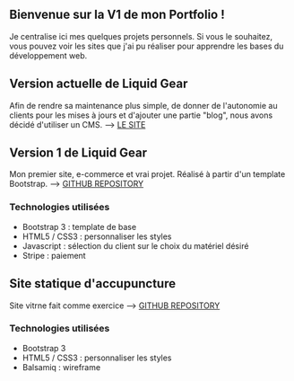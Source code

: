 ## Bienvenue sur la V1 de mon Portfolio !

Je centralise ici mes quelques projets personnels. Si vous le souhaitez, vous pouvez voir les sites que j'ai pu réaliser pour apprendre les bases du développement web.

## Version actuelle de Liquid Gear

Afin de rendre sa maintenance plus simple, de donner de l'autonomie au clients pour les mises à jours et d'ajouter une partie "blog", nous avons décidé d'utiliser un CMS.
--> [LE SITE](https://liquidgear.ch)

## Version 1 de Liquid Gear

Mon premier site, e-commerce et vrai projet. Réalisé à partir d'un template Bootstrap.
--> [GITHUB REPOSITORY](https://github.com/Nakawashi/liquidgear_v1)

### Technologies utilisées
- Bootstrap 3 : template de base
- HTML5 / CSS3 : personnaliser les styles
- Javascript : sélection du client sur le choix du matériel désiré
- Stripe : paiement

## Site statique d'accupuncture

Site vitrne fait comme exercice
--> [GITHUB REPOSITORY](https://github.com/Nakawashi/accupuncture)

### Technologies utilisées
- Bootstrap 3
- HTML5 / CSS3 : personnaliser les styles
- Balsamiq : wireframe
